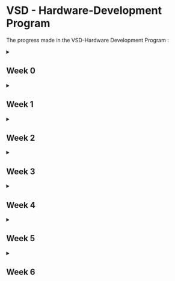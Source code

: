# VSD - Hardware-Development Program
The progress made in the VSD-Hardware Development Program :
<details>
     <summary>
          <h2 id = 'Week 0'>Week 0</h2>
     </summary>
     Installation in UBUNTU
     <h3>System Information</h3>
     <ol>
          <li>OS: Ubuntu 22.04<br></li>
          <li>RAM: 8 GB<br></li>
          <li>Storage: 40 GB<br></li>
     </ol>
     <h3>Yosys</h3>
     Commands to install Yosys are as follows:
     
     ```
     sudo apt-get update
     git clone https://github.com/YosysHQ/yosys.git
     cd yosys
     sudo apt install make
     sudo apt-get install build-essential clang bison flex \
               libreadline-dev gawk tcl-dev libffi-dev git \
               graphviz xdot pkg-config python3 libboost-system-dev \
               libboost-python-dev libboost-filesystem-dev zlib1g-dev
     make config-gcc
     make 
     sudo make install
     ```

Successful installation of Yosys:
![yosys](https://github.com/SRINETHIR/Hardware-Design/assets/141196086/e9448497-7562-479f-b50e-dd6982d35ef0) 

<h3>GTKWave</h3>
Commands to install GTKWave are as follows:

```
sudo apt-get update
sudo apt install gtkwave
```

Successful installation of Gtkwave:
![GTKwave](https://github.com/SRINETHIR/Hardware-Design/assets/141196086/8808c5c5-11b5-448b-956a-29be9d0e0950)


<h3>iverilog</h3>
Commands to install iverilog are as follows:

```
sudo apt-get update
sudo apt-get install iverilog
```

Successful installation of iverilog:
![iverilog](https://github.com/SRINETHIR/Hardware-Design/assets/141196086/5835b475-6784-426a-aefa-0f1f47c2b5b8)

</details>

<details>
     <summary>
          <h2 id = 'Week 1'>Week 1</h2>
     </summary>
     <h3>Day 1</h3>
     
____

Stimulation of a 2x1 MUX using iverilog and synthesis of the MUX is done using Yosys. The simulation results of the MUX is plotted with a tool called gtkwave. Gtkwave tools use the vcd (value changing dump) file to get the simulation results.
<details>
     <summary>
          <h4 id = 'Simulation'>Simulation</h4>
     </summary>
     
Commands to simulate the RTL Design and plot it
     
     
```
iverilog  <name of verilog file: good_mux.v> <Name of the test bench: tb_good_mux.v>
./a.out
gtkwave <Nmae of vcd file: tb_good_mux.vcd>
```

<h4>iverilog</h4>

![1_good_mux_iverilog](https://github.com/SRINETHIR/Hardware-Design/assets/141196086/72636cbd-8991-42b1-a415-6faf9854598e)

<h4>gtkwave</h4>

![2_good_mux_gtkwave](https://github.com/SRINETHIR/Hardware-Design/assets/141196086/256eb1a8-8b87-4e63-9669-5dd08749d3e9)

</details>

<details>
     <summary>
          <h4 id = 'Synthesis'>Synthesis</h4>
     </summary>

<h4>Synthesis using Yosys</h4>
Yosys is a synthesizer used to convert the RTL Design to a netlist.<br>
Commands to synthesize and generate the netlist.

```
read_liberty -lib <path to .lib file>
read_verilog <Verilog file name>
synth -top <module name that has to be synthesised>
abc -liberty <path to .lib file>
```

Synthesized design of the good mux

![3_logic design good mux](https://github.com/SRINETHIR/Hardware-Design/assets/141196086/4c5bb1c7-cd8f-44f0-a31a-32185190d91c)

Commands to generate the netlist of good mux

```
write_verilog <name of the netlist to be generated.v>
write_verilog -noattr <name of the netlist to be generated.v>
```

![4_netlist good mux](https://github.com/SRINETHIR/Hardware-Design/assets/141196086/7e9bb20d-2b28-4fbd-9b08-d78a98e7c58f)

</details>

<h3>Day 2</h3>

____

Synthesis of multimodule file – with 2 submodules.<br><br>
Synthesis is important at the submodule level for 2 major reasons:
<ol>
          <li>When there is a presence of multiple instantiations of the same component, then the module is synthesized a single time and replicated multiple times in the top and need not be synthesized multiple times. Hence, this helps to save time.<br></li>
          <li>Dive and conquer – A massive device is divided into small units and given to the synthesizer tool which gives out the optimized netlist which is then placed together on the top layer. <br></li>
 </ol>

Hierarchical design – the design is constituted of submodules and the hierarchy is preserved

<details>
     <summary>
          <h4 id = 'Synthesis of Multiple Modules'> Synthesis of Multiple Modules <h4>
     </summary>

Commands used to Synthesize multiple modules hierarchical design:

```
read_liberty -lib <path to the .lib file>
read_verilog <name of the Verilog file>
synth_top <name given>
abc -liberty <path to the .lib file>
show <name given>
```

Hierarchical design generated 

![5_multimodule synth](https://github.com/SRINETHIR/Hardware-Design/assets/141196086/4af7455b-d730-44f8-bc94-60155dc21db0)

Generating a netlist for the hierarchical design

Command to generate the netlist of the hierarchical design
```
write_verilog -noattr <name given>
!vim <name given>
```

Netlist 

![6_multimodule netlist](https://github.com/SRINETHIR/Hardware-Design/assets/141196086/9c23125b-a53e-4afa-8211-5e877a468f8c)

</details>

<details>
     <summary>
          <h4 id = 'Synthesizing flattened multiple module'> Synthesizing flattened multiple module <h4>
     </summary>

Flattened design generation
Commands to flatten the design generated

```
flatten
show
```
Flattened Design:

![7_multimoduled_flatten](https://github.com/SRINETHIR/Hardware-Design/assets/141196086/73506e63-c6d9-496d-825b-7c77b8ebe9ed)

Commands to flatten and generate the flattened netlist

```
write_verilog -noattr <given name: multiple_modules_flat.v>
!vim <given name: multiple_modules_flat.v>
```

Flattened netlist

![7_multimoduled_flatten_netlist](https://github.com/SRINETHIR/Hardware-Design/assets/141196086/b708604b-18b3-4569-8941-2ba31cbfcae5)

</details>

<details>
     <summary>
          <h4 id = 'Sub module level synthesis'> Sub module level synthesis <h4>
     </summary>

Commands to synthesized design of sub-module:

```
read_liberty -lib <path to .lib file>
read_verilog <name of the verilog file>
synth -top sub_module1
abc -liberty  <path to .lib file>
show
```

Generated design of the submodule:

![8_submodule1_design](https://github.com/SRINETHIR/Hardware-Design/assets/141196086/a7b831aa-d032-4104-b5b8-19bd874fbb09)


</details>

<details>
     <summary>
          <h4 id = 'Simulation of Asynchronous reset'> Simulation of Asynchronous reset <h4>
     </summary>

Commands to simulate Asynchronous reset:

```
iverilog <Name of Verilog file: dff_asyncres.v Name of testbench: tb_dff_asyncres.v>
./a.out
gtkwave <Name of the vcd file: tb_dff_asyncres.vcd>

```

Plot for the simulation of Asynchronous reset:

![4_dff_asyncres_simulation](https://github.com/SRINETHIR/Hardware-Design/assets/141196086/6a07bf59-f8be-4366-a41e-2c72ee9fffa0)

</details>

<details>
     <summary>
          <h4 id = 'Simulation of Asynchronous set'> Simulation of Asynchronous set <h4>
     </summary>

Commands to simulate Asynchronous set:

```
iverilog <Name of Verilog file: dff_async_set.v Name of testbench: tb_dff_async_set.v>
./a.out
gtkwave <Name of the vcd file: tb_dff_async_set.vcd>

```

Plot for the simulation of the Asynchronous set:

![5_dff_async_set_simulation](https://github.com/SRINETHIR/Hardware-Design/assets/141196086/ff1f1381-111f-4fef-90d4-f0d0110a2a8e)

</details>

<details>
     <summary>
          <h4 id = 'Simulation of Synchronous reset'> Simulation of Synchronous reset <h4>
     </summary>

Commands to simulate Synchronous reset:

```
iverilog <Name of Verilog file: dff_syncres.v Name of testbench: tb_dff_syncres.v>
./a.out
gtkwave <Name of the vcd file: tb_dff_syncres.vcd>

```

Plot for the simulation of the Synchronous reset:

![6_dff_syncres_simulation](https://github.com/SRINETHIR/Hardware-Design/assets/141196086/85e9a1ee-7b5d-414d-8184-e25ed0ec8882)

</details>

<details>
     <summary>
          <h4 id = 'Synthesis of Asynchronous reset'> Synthesis of Asynchronous reset <h4>
     </summary>

Commands to simulate Asynchronous reset:

```
read_liberty <path to .lib file>
read_verilog -lib <name of Verilog file: dff_asyncres.v>
synth -top <Name given: dff_asyncres>
dfflibmap -liberty <path to .lib file>
abc -liberty <path to .lib file>
show

```

Design of the Asynchronous reset:

![1_dff_asyncres](https://github.com/SRINETHIR/Hardware-Design/assets/141196086/a304689a-b89e-46e6-a3df-51751f72f5a9)

</details>

<details>
     <summary>
          <h4 id = 'Synthesis of Asynchronous set'> Synthesis of Asynchronous set <h4>
     </summary>

Commands to simulate Asynchronous set:

```
read_liberty <path to .lib file>
read_verilog  -lib <name of Verilog file: dff_async_set.v>
synth -top <Name given: dff_async_set.v >
dfflibmap -liberty <path to .lib file>
abc -liberty <path to .lib file>
show

```

Design of the Asynchronous set:

![2_dff_async_set](https://github.com/SRINETHIR/Hardware-Design/assets/141196086/fd083ad5-5e68-4301-a5d9-03fde722f728)

</details>


<details>
     <summary>
          <h4 id = 'Synthesis of Synchronous reset'> Synthesis of Synchronous reset <h4>
     </summary>

Commands to simulate Synchronous reset:

```
read_liberty <path to .lib file>
read_verilog  -lib <name of Verilog file: dff_async_set.v>
synth -top <Name given: dff_async_set.v >
dfflibmap -liberty <path to .lib file>
abc -liberty <path to .lib file>
show

```

Design of the Synchronous reset:

![3_dff_syncres](https://github.com/SRINETHIR/Hardware-Design/assets/141196086/1bfcc4be-6d3b-4628-8d5c-d3347ff453e3)

</details>
</details>

<details>
     <summary>
          <h2 id = 'Week 2'>Week 2</h2>
     </summary>
          
<h3>Day 3</h3>
     
____

Any logic can be optimized to save the design's power and area. The logic available is generally combinational or sequential based on the components used. Techniques used to optimize combinational logic include constant propagation and boolean logic optimization techniques like K Map and Quine McKlusky.
<br>
<br>
<ol>
     <li> Constant Propagation (direct optimizarion) <br></li>
     <li> Boolean logic optimization <br></li>
     <ul>
          <li> K -Map </li>
          <li> Quine Mcklusky </li>
     </ul>
     </ol>
The sequential logic optimization techniques are majorly divided into Basic and advanced. Sequential constant propagation is one of the basic sequential logic optimizations. Whereas the advanced sequential logic optimization includes state optimization, retiring, and sequential logic cloning.
<br>
<ol>
     <li> Basic sequential logic optimization <br></li>
     <ul>
          <li> Sequential constant propagation - the flop always propagates a constant called the sequential propagation constant when the clock is also involved. </li>
     </ul>
     <li> Advanced sequential logic optimization <br></li>
     <ul>
          <li> State Optimization - Optimization of unused states </li>
          <li> Retiming - Splitting and pushing the combinational logic to decrease timings and increase the frequency. </li>
          <li> Sequential logic cloning - Physical aware synthesis to obtain an optimized floor plan. </li>
     </ul>
     </ol>

<details>
     <summary>
          <h4 id = 'Optimization of opt_check.v'> Optimization of opt_check.v <h4>
     </summary>

Commands to optimize opt_check.v:

```
yosys
read_liberty -lib <path to .lib file>
read_verilog <Name of Verilog file: opt_check.v>
synth -top <Given name: opt_check>
opt_clean -purge
abc -liberty <path to .lib file> 
show

```

Design of optimized opt_check.v:

![1_opt_check](https://github.com/SRINETHIR/Hardware-Design/assets/141196086/87a089aa-0d71-498f-9cb5-9d48bcaab02b)

The design of the opt_check is optimized by only using a 2 input and gate.

</details>

<details>
     <summary>
          <h4 id = 'Optimization of opt_check2.v'> Optimization of opt_check2.v <h4>
     </summary>

Commands to optimize opt_check2.v:

```
yosys
read_liberty -lib <path to .lib file>
read_verilog <Name of Verilog file: opt_check2.v>
synth -top <Given name: opt_check2>
opt_clean -purge
abc -liberty <path to .lib file> 
show

```

Design of optimized opt_check2.v:

![2_opt_check2](https://github.com/SRINETHIR/Hardware-Design/assets/141196086/5528b3f4-1398-48ba-a94f-f60a88a2f339)

The design of the opt_check2 is optimized by only using a 2 input or gate.


</details>

<details>
     <summary>
          <h4 id = 'Optimization of opt_check3.v'> Optimization of opt_check3.v <h4>
     </summary>

Commands to optimize opt_check3.v:

```
yosys
read_liberty -lib <path to .lib file>
read_verilog <Name of Verilog file: opt_check3.v>
synth -top <Given name: opt_check3>
opt_clean -purge
abc -liberty <path to .lib file> 
show

```

Design of optimized opt_check3.v:

![3_opt_check3](https://github.com/SRINETHIR/Hardware-Design/assets/141196086/7a5abb34-f41c-4723-bf93-67cfe91d6da9)

The design of the opt_check3 is optimized by only using a 3 input and gate.

</details>

<details>
     <summary>
          <h4 id = 'Optimization of opt_check4.v'> Optimization of opt_check4.v <h4>
     </summary>

Commands to optimize opt_check4.v:

```
yosys
read_liberty -lib <path to .lib file>
read_verilog <Name of Verilog file: opt_check4.v>
synth -top <Given name: opt_check4>
opt_clean -purge
abc -liberty <path to .lib file> 
show

```

Design of optimized opt_check4.v:

![4_opt_check4](https://github.com/SRINETHIR/Hardware-Design/assets/141196086/7aba50b4-62fb-46ca-93ca-7bcb2dcd83eb)

The design of the opt_check4 is optimized by only using a 2-input xor gate.

</details>

<details>
     <summary>
          <h4 id = 'Optimization of multiple_module_opt.v'> Optimization of multiple_module_opt.v <h4>
     </summary>

Commands to optimize multiple_module_opt.v:

```
yosys
read_liberty -lib <path to .lib file>
read_verilog <Name of Verilog file: multiple_module_opt.v>
synth -top <Given name: multiple_module_opt>
flatten
opt_clean -purge
abc -liberty <path to .lib file> 
show

```

Design of optimized multiple_module_opt.v:

![5_multiple_module_opt](https://github.com/SRINETHIR/Hardware-Design/assets/141196086/70938d69-d6de-443e-9604-e5e098e9de3b)

The design of the multiple_module_opt is optimized by only using a 2-input and gate and or gate.

</details>

<details>
     <summary>
          <h4 id = 'Optimization of multiple_module_opt2.v'> Optimization of multiple_module_opt2.v <h4>
     </summary>

Commands to optimize multiple_module_opt2.v:

```
yosys
read_liberty -lib <path to .lib file>
read_verilog <Name of Verilog file: multiple_module_opt2.v>
synth -top <Given name: multiple_module_opt2>
flatten
opt_clean -purge
abc -liberty <path to .lib file> 
show

```

Design of optimized multiple_module_opt2.v:

![6_multiple_module_opt2](https://github.com/SRINETHIR/Hardware-Design/assets/141196086/97e9eba5-b9a6-4997-8193-b35f87fbadf3)

The design of the multiple_module_opt2 is optimized by using no standard cells.

</details>

<details>
     <summary>
          <h4 id = 'Simulation of optimized dff_const1.v'> Simulation of optimized dff_const1.v <h4>
     </summary>

Commands to Simulation of optimized dff_const1.v:

```
iverilog <Name of verilog file: dff_const1.v Name of testbench: tb_dff_const1.v>
./a.out
gtkwave <Nmae of vcd file: tb_dff_const1.vcd>

```

Plot of optimized dff_const1.v:
From the plot, we can see that once the reset is low, Q waits for the next rising edge of the clock to change.

![1_simulation_const1](https://github.com/SRINETHIR/Hardware-Design/assets/141196086/5f2bb628-e43c-4624-a822-14066ab676dd)

</details>

<details>
     <summary>
          <h4 id = 'Synthesis of optimized dff_const1.v'> Synthesis of optimized dff_const1.v <h4>
     </summary>

Commands to Synthesis of optimized dff_const1.v:

```
yosys
read_liberty -lib <path to .lib file>
read_verilog <Name of verilog file: dff_const1.v>
synth -top <Given name: dff_const1>
dfflibmap -liberty <path to .lib file>
abc -liberty <path to .lib file>
show

```

Design of optimized dff_const1.v:

![2_synthesis_const1](https://github.com/SRINETHIR/Hardware-Design/assets/141196086/0bbb9afc-93ad-488e-a0ee-bd94a565fc04)

</details>

<details>
     <summary>
          <h4 id = 'Simulation of optimized dff_const2.v'> Simulation of optimized dff_const2.v <h4>
     </summary>

Commands to Simulation of optimized dff_const2.v:

```
iverilog <Name of verilog file: dff_const2.v Name of testbench: tb_dff_const2.v>
./a.out
gtkwave <Nmae of vcd file: tb_dff_const2.vcd>

```

Plot of optimized dff_const2.v:
From the plot, we can see that remains high regardless of the changes in reset and clock. This is because the clock has no rising edge once the reset goes low from high.

![3_simulation_const2](https://github.com/SRINETHIR/Hardware-Design/assets/141196086/c3d4f977-925c-4252-a4b0-24c73549bbc6)

</details>

<details>
     <summary>
          <h4 id = 'Synthesis of optimized dff_const2.v'> Synthesis of optimized dff_const2.v <h4>
     </summary>

Commands to Synthesis of optimized dff_const2.v:

```
yosys
read_liberty -lib <path to .lib file>
read_verilog <Name of verilog file: dff_const2.v>
synth -top <Given name: dff_const2>
dfflibmap -liberty <path to .lib file>
abc -liberty <path to .lib file>
show

```

Design of optimized dff_const2.v:

![4_synthesis_const2](https://github.com/SRINETHIR/Hardware-Design/assets/141196086/7368ceeb-6cfe-44ea-888f-99857b97b79c)

</details>

<details>
     <summary>
          <h4 id = 'Simulation of optimized dff_const3.v'> Simulation of optimized dff_const3.v <h4>
     </summary>

Commands to Simulation of optimized dff_const3.v:

```
iverilog <Name of verilog file: dff_const3.v Name of testbench: tb_dff_const3.v>
./a.out
gtkwave <Nmae of vcd file: tb_dff_const3.vcd>

```

Plot of optimized dff_const3.v:
From the plot, we can infer that Q does not follow Q1 directly. In the rising edge of the clock, Q1 takes some delay(Tcq) hence the high signal of Q1 is detected lately resulting in Q becoming high in the next rising edge of the clock. Due to this there is an instantaneous drop of the signal Q.

![1_simulation_const3](https://github.com/SRINETHIR/Hardware-Design/assets/141196086/d9ed5d0f-dd4b-40fd-82ed-2205e94c03a0)

</details>

<details>
     <summary>
          <h4 id = 'Synthesis of optimized dff_const3.v'> Synthesis of optimized dff_const3.v <h4>
     </summary>

Commands to Synthesis of optimized dff_const3.v:

```
yosys
read_liberty -lib <path to .lib file>
read_verilog <Name of verilog file: dff_const3.v>
synth -top <Given name: dff_const3>
dfflibmap -liberty <path to .lib file>
abc -liberty <path to .lib file>
show

```

Design of optimized dff_const3.v:

![2_synthesis_const3](https://github.com/SRINETHIR/Hardware-Design/assets/141196086/c80cbf9d-272f-4d85-8b54-cd38a6c5d5ff)

</details>

<details>
     <summary>
          <h4 id = 'Simulation of optimized dff_const4.v'> Simulation of optimized dff_const4.v <h4>
     </summary>

Commands to Simulation of optimized dff_const4.v:

```
iverilog <Name of verilog file: dff_const4.v Name of testbench: tb_dff_const4.v>
./a.out
gtkwave <Nmae of vcd file: tb_dff_const4.vcd>

```

Plot of optimized dff_const4.v:
From the plot we can infer the Q and Q1 both remain high regardless of  clock and reset.

![3_simulation_const4](https://github.com/SRINETHIR/Hardware-Design/assets/141196086/bdfcc35d-3123-439f-b476-a1a5c186d055)

</details>

<details>
     <summary>
          <h4 id = 'Synthesis of optimized dff_const4.v'> Synthesis of optimized dff_const4.v <h4>
     </summary>

Commands to Synthesis of optimized dff_const4.v:

```
yosys
read_liberty -lib <path to .lib file>
read_verilog <Name of verilog file: dff_const4.v>
synth -top <Given name: dff_const4>
dfflibmap -liberty <path to .lib file>
abc -liberty <path to .lib file>
show

```

Design of optimized dff_const4.v:

![4_synthesis_const4](https://github.com/SRINETHIR/Hardware-Design/assets/141196086/63313dcc-137d-4cb6-98a3-21f9ce44fa96)

</details>

<details>
     <summary>
          <h4 id = 'Simulation of optimized dff_const5.v'> Simulation of optimized dff_const5.v <h4>
     </summary>

Commands to Simulation of optimized dff_const5.v:

```
iverilog <Name of verilog file: dff_const5.v Name of testbench: tb_dff_const5.v>
./a.out
gtkwave <Nmae of vcd file: tb_dff_const5.vcd>

```

Plot of optimized dff_const5.v:
From the plot, we can infer that Q1 becomes high from low as soon as the reset goes low from high. Q follows Q1 in the next rising edge of the clock.

![1_Simulation_const5](https://github.com/SRINETHIR/Hardware-Design/assets/141196086/90afcfaf-057e-489c-b087-0610e043d425)

</details>

<details>
     <summary>
          <h4 id = 'Synthesis of optimized dff_const5.v'> Synthesis of optimized dff_const5.v <h4>
     </summary>

Commands to Synthesis of optimized dff_const5.v:

```
yosys
read_liberty -lib <path to .lib file>
read_verilog <Name of verilog file: dff_const5.v>
synth -top <Given name: dff_const5>
dfflibmap -liberty <path to .lib file>
abc -liberty <path to .lib file>
show

```

Design of optimized dff_const5.v:
The design is optimized in such a way that it uses only one flipflop. We can see that only the last bit of the counter toggles and hence only one flipflop is used. The unused bits are completely optimized without using flipflop as it is not related to the primary inputs. Used output - count[0].

![2_Synthesis_const5](https://github.com/SRINETHIR/Hardware-Design/assets/141196086/ec72b940-b1b0-445d-a439-42e4e66eecaa)

</details>

<details>
     <summary>
          <h4 id = 'Synthesis of optimized counter_opt.v'> Synthesis of optimized counter_opt.v <h4>
     </summary>

Commands to Synthesis of optimized counter_opt.v:

```
yosys
read_liberty -lib <path to .lib file>
read_verilog <Name of verilog file: counter_opt.v>
synth -top <Given name: counter_opt>
dfflibmap -liberty <path to .lib file>
abc -liberty <path to .lib file>
show

```

Design of optimized counter_opt.v:
All the 3 flipflops are used and the optimized design is shown below

![1_sysnthesis_counteropt](https://github.com/SRINETHIR/Hardware-Design/assets/141196086/8ebe1e29-c2ca-4fbf-8835-9fc9966dd03b)

</details>

<details>
     <summary>
          <h4 id = 'Synthesis of optimized counter_opt2.v'> Synthesis of optimized counter_opt2.v <h4>
     </summary>

Commands to Synthesis of optimized counter_opt2.v:

```
yosys
read_liberty -lib <path to .lib file>
read_verilog <Name of verilog file: counter_opt2.v>
synth -top <Given name: counter_opt>
dfflibmap -liberty <path to .lib file>
abc -liberty <path to .lib file>
show

```

Design of optimized counter_opt2.v:

![2_sysnthesis_counteropt2](https://github.com/SRINETHIR/Hardware-Design/assets/141196086/96b5f583-e58c-4980-860c-850c27af60b9)

</details>

<h3>Day 4</h3>
     
____


GLS is a gate-level stimulus. A single testbench will align for both a design and a netlist.
GLS is used to check the logical correctness of a design after the synthesis. GLS used here don't consider delay annotations but generally, it is made sure that the timing of the design is met. The meaning of and, or and many other keywords used in the netlist is mentioned in the gate-level verilog models. GLS is used to verify the functionality of the design.
<br>
<br>
There are many reasons to verify the functionality of the design. One of the major reasons is synthesis and simulation mismatch.
Synthesis and simulation mismatch is mainly due to:
<ol>
     <li> Missing sensitivity test </li>
     <li> Blocking vs Non - Blocking assignments </li>
     <li> Non standard verilog coding </li>
</ol>

Due to this kind of mismatch in the network in synthesis and simulation, it is important to run GLS (Gate Level Synthesis) and match the expected outputs in the simulation. It had to be made sure that there is no synthesis - simulation mismatch due to the various above mentioned reasons.

<details>
     <summary>
          <h4 id = 'RTL Simulation of ternary_operator_mux.v'> RTL Simulation of ternary_operator_mux.v <h4>
     </summary>

Commands to RTL Simulation of ternary_operator_mux.v:

```
iverilog <Name of Verilog file: ternary_operator_mux.v> <Nmae of test bench: tb_ternary_operator_mux.v>
./a.out
gtkwave tb_ternary_operator_mux.vdc

```

Plot of RTL simulated ternary_operator_mux.v:
The plot depicts a 2x1 Mux. That is the output y takes the value of i0 when the select is low and the output y takes the value of i1 when the select is high.

![1_ternaryoperator_rtlsimulation](https://github.com/SRINETHIR/Hardware-Design/assets/141196086/92d12933-f0ed-49d4-b049-7091e19f0743)

</details>

<details>
     <summary>
          <h4 id = 'Synthesis of ternary_operator_mux.v'> Synthesis of ternary_operator_mux.v <h4>
     </summary>

Commands to Synthesis of ternary_operator_mux.v:

```
yosys
read_liberty <path to .lib file>
read_verilog <name of Verilog file: ternary_operator_mux.v>
synth -top <Given name: ternary_operator_mux>
abc -liberty <path to .lib file>
write_verilog -noattr <name of netlist: ternary_operator_mux_net.v>
show

```

Design of ternary_operator_mux.v:

![2_ternaryoperator_design](https://github.com/SRINETHIR/Hardware-Design/assets/141196086/9fd54f5f-2e67-4a06-87a5-591cae3f03de)

Generated netlist of ternary_operator_mux.v

![3_netlist_ternaryoperator](https://github.com/SRINETHIR/Hardware-Design/assets/141196086/68a3a65d-4ef3-401e-960c-5288c22c16ba)

</details>

<details>
     <summary>
          <h4 id = 'GLS Simulation of ternary_operator_mux.v'> GLS Simulation of ternary_operator_mux.v <h4>
     </summary>

Commands to GLS Simulation of ternary_operator_mux.v:

```
iverilog <Path to primitives.v file > <Path to sky130_fd_sc_hd__tt_025C_1v80.lib> <Name of netlist: ternary_operator_mux_net.v> <Name of testbench: tb_ternary_operator_mux.v>
./a.out
gtkwave tb_ternary_operator_mux.vdc

```

The plot of GLS simulated ternary_operator_mux.v:
We can observe the mismatch in the simulation.

![4_ternaryoperator_GLSsimulation](https://github.com/SRINETHIR/Hardware-Design/assets/141196086/e792915d-f8eb-4a56-a88c-5c344097578c)

</details>

<details>
     <summary>
          <h4 id = 'RTL Simulation of bad_mux.v'> RTL Simulation of bad_mux.v <h4>
     </summary>

Commands to RTL Simulation of bad_mux.v:

```
iverilog <Name of verilog file: bad_mux.v> <Name of testbench: tb_bad_mux.v>
./a.out
gtkwave <tb_bad_mux.vcd> 

```

Plot of RTL simulated bad_mux.v:

![1_RTLsimulation_badmux](https://github.com/SRINETHIR/Hardware-Design/assets/141196086/15b81bfc-5eb0-45f3-9e97-96e4a7092b90)

</details>

<details>
     <summary>
          <h4 id = 'Synthesis of bad_mux.v'> Synthesis of bad_mux.v <h4>
     </summary>

Commands to Synthesis of bad_mux.v:

```
yosys
read_liberty <path to .lib file>
read_verilog <name of Verilog file: bad_mux.v>
synth -top <Given name: bad_mux>
abc -liberty <path to .lib file>
write_verilog -noattr <name of netlist: bad_mux_net.v>
show

```

Design of bad_mux.v:

![2_synthesis_badmux](https://github.com/SRINETHIR/Hardware-Design/assets/141196086/5d3493fb-d6ba-4ad1-8767-3af8d9a240dd)

Generated netlist of bad_mux.v

![3_netlist_badmux](https://github.com/SRINETHIR/Hardware-Design/assets/141196086/fcdce4fa-284f-41cd-8f86-7d0973e63e85)

</details>

<details>
     <summary>
          <h4 id = 'GLS Simulation of bad_mux.v'> GLS Simulation of bad_mux.v <h4>
     </summary>

Commands to GLS Simulation of bad_mux.v:

```
iverilog <Path to primitives.v file > <Path to sky130_fd_sc_hd__tt_025C_1v80.lib> <Name of netlist: bad_mux_net.v> <Name of testbench: tb_bad_mux.v>
./a.out
gtkwave tb_bad_mux.vdc

```

The plot of GLS simulated bad_mux.v:

![4_GLSsimulation_badmux](https://github.com/SRINETHIR/Hardware-Design/assets/141196086/c274a043-484a-4b72-bc9d-951748854705)

</details>


<details>
     <summary>
          <h4 id = 'RTL Simulation of blocking_caveat.v'> RTL Simulation of blocking_caveat.v <h4>
     </summary>

Commands to RTL Simulation of blocking_caveat.v:

```
iverilog <Name of verilog file: blocking_caveat.v> <Name of testbench: tb_blocking_caveat.v>
./a.out
gtkwave <tb_blocking_caveat.vcd> 

```

The plot of RTL simulated blocking_caveat.v:
From the plot we can see that, it acts like a flop as d takes the previous value and not the current evaluated value.

![1_RTL_simulation](https://github.com/SRINETHIR/Hardware-Design/assets/141196086/63b11c84-d295-4f26-aaf3-6f5ca71484b8)

</details>

<details>
     <summary>
          <h4 id = 'Synthesis of blocking_caveat.v'> Synthesis of blocking_caveat.v <h4>
     </summary>

Commands to Synthesis of blocking_caveat.v:

```
yosys
read_liberty <path to .lib file>
read_verilog <name of Verilog file: blocking_caveat.v>
synth -top <Given name: blocking_caveat>
abc -liberty <path to .lib file>
write_verilog -noattr <name of netlist: blocking_caveat _net.v>
show

```

Design of blocking_caveat.v:

![2_synthesis](https://github.com/SRINETHIR/Hardware-Design/assets/141196086/a35e671b-4702-4e36-ad07-205db1c3d899)

Generated netlist of blocking_caveat.v

![3_netlist](https://github.com/SRINETHIR/Hardware-Design/assets/141196086/f2fcf81c-9742-429f-ab37-27b74feee757)

</details>

<details>
     <summary>
          <h4 id = 'GLS Simulation blocking_caveat.v'> GLS Simulation of blocking_caveat.v <h4>
     </summary>

Commands to GLS Simulation of blocking_caveat.v:

```
iverilog <Path to primitives.v file > <Path to sky130_fd_sc_hd__tt_025C_1v80.lib> <Name of netlist: blocking_caveat _net.v> <Name of testbench: tb_ blocking_caveat .v>
./a.out
gtkwave tb_ blocking_caveat.vdc

```

The plot of GLS simulated blocking_caveat.v:
The correct plot can be seen as it takes the current value of d.

![4_GLS_simulation](https://github.com/SRINETHIR/Hardware-Design/assets/141196086/5bbeb91a-1948-46fe-a857-4a0e0fa47960)

</details>

</details>

<details>
     <summary>
          <h2 id = 'Week 3'>Week 3</h2>
     </summary>

<h3>What is RISC V? </h3>
     
____

RISC V stands for reduced instruction set computing – five, an open standard instruction set architecture (ISA). RISC V is a 32-bit processor with 31 general-purpose registers. RISC V has a highly optimized set of instructions for high efficiency and performance. RISC V is also highly portable, flexible, and compatible.

<h3> Piplining </h3>

____

Pipelining subdivides a single-cycle processor into five pipeline stages. Hence, Five instructions can be executed simultaneously, one in each stage. Since, each stage has only one – fifth of the entire logic, the clock frequency is approximately five times faster.

![risc](https://github.com/SRINETHIR/Hardware-Design/assets/141196086/a669e8f9-8fb3-48d1-8555-4e1ca4d893bf)

The pipelining stages of the architecture are:
<br>
<ol>
<li> Instruction fetch - the instruction to be executed next is fetched from memory. The instruction is retrieved from the address in the program counter (PC), and the PC is then incremented to point to the next instruction.</li><br>
<li> Decode - the fetched instruction is decoded to determine what actions are required. The opcode (operation code) and operands are identified.</li><br>
<li> Execute - the actual computation specified by the instruction is performed. For arithmetic and logic operations, the ALU (Arithmetic Logic Unit) is used.</li><br>
<li> Memory Access – Memory operations are handled in this stage. Data is read from the memory and placed in the register.</li><br>
<li> Write Back - the result is written back to the appropriate register in the register file.</li><br>
</ol>

<details>
     <summary>
          <h4 id = 'Basic of C'> Basic of C <h4>
     </summary>

Code to install leafpad editor

```
sudo snap install leafpad
```
The snippet for commands are used to open the leafpad editor, compile and run the written program 
```
leafpad <Given name of the C file – sum1ton.c> &
gcc <Name of the C file – sum1ton.c>
./a.out
```
C Program that is written in the Leafpad editor

![1_sum1ton_prgm](https://github.com/SRINETHIR/Hardware-Design/assets/141196086/8d1223d6-121a-4710-bfbe-bececc7c96bd)

Output of the C program written 

![2_output_prgm](https://github.com/SRINETHIR/Hardware-Design/assets/141196086/e3e87a48-9ecc-4b1f-9195-6c90c89583a5)
     
</details>


<details>
     <summary>
          <h4 id = 'RISC - V based lab'> RISC - V based lab <h4>
     </summary>

Compiling a C program with a RISC V compiler

The command to display the C code in the terminal is the cat command:
```
cat <Name of the C file: sum1ton.c>
```

![abc](https://github.com/SRINETHIR/Hardware-Design/assets/141196086/f6b09cf0-8ca0-4e17-88fe-bed500a7e537)

<h2> -O1 optimization of the code </h2>

Command to compile the C program with the RISC V compiler

```
riscv64-unknown-elf-gcc -O1 -mabi=lp64 -march=rv64i -o <Output file name: sum1ton.o> <Input C source file: sum1ton.c>

```
![4_file_generated](https://github.com/SRINETHIR/Hardware-Design/assets/141196086/cbf0dbd0-b435-42ff-9f9e-16c8fbbfa6c1)

Checking if the output file (sum1ton.o) is created after compiling
```
ls -ltr <Output file name: sum1ton.o>
```
![abc](https://github.com/SRINETHIR/Hardware-Design/assets/141196086/0c86c2eb-40c1-4dec-8795-659dbaca09f7)

To see the assembly-level language, the assembly code is a byte addressing the following command is used.

```
riscv64-unknown-elf-objdump -d <Output file name: sum1ton.o>
riscv64-unknown-elf-objdump -d <Output file name: sum1ton.o> | less
/main
```
The number of instructions that are present in the main function with O1 optimization:

(101bc-10184)/4 = E<br>
Decimal (E) = 14

14 instructions of the main function

![5_assemblycode_O1](https://github.com/SRINETHIR/Hardware-Design/assets/141196086/2aa760e8-8c26-4731-afc5-73bbb4d9ee94)

<h2> -Ofast optimization of the code </h2>

The number of instructions is reduced with increased speed by the following code with Ofast optimization(Maximum optimization):

```
riscv64-unknown-elf-gcc -Ofast -mabi=lp64 -march=rv64i -o <Output file name: sum1ton.o> <Input C source file: sum1ton.c>
riscv64-unknown-elf-objdump -d <Output file name: sum1ton.o> | less
/main
```

![xyz](https://github.com/SRINETHIR/Hardware-Design/assets/141196086/345f3d98-a4a6-4020-b5e3-4f4307026bca)

Assembly language for reduced instruction set with increased speed.<br>
The number of instructions that are present in the main function with Ofast optimization:

(100dc-100b0)/4 = B<br>
Decimal (B) = 11<br>
11 instructions of the main function

![6_assemblycode_Ofast](https://github.com/SRINETHIR/Hardware-Design/assets/141196086/515df89c-c430-46e2-b453-3524fb98781d)

From the above observation, we can infer that the number of instructions changes as we use different optimization flags. We can see that the Ofast optimization flag (11 instructions) has fewer instructions than when the O1 optimization flag (14 instructions) is used.<br>

`/main` is used to locate the main function of the C program.<br><br>
`riscv64-unknown-elf-gcc` - risc64 indicates the architecture.<br><br>
`elf` - elf is the executable and linkable format is the file format which is generally used for executable files.<br><br>
`lp64` - Indicates that the system uses 64-bit architecture with long integer and pointer.<br><br>
`rv64i` - i stands for interger in 64 bit RISC V.<br>

**General Optimization flags:**

> ` -O1 ` -  This is the optimization flag. This compilation flag optimizes the code without greatly affecting the compilation time. It reduces the code size and improves performance without significantly increasing compilation time. It maintains the speed between space and the speed of the code.
> <br>
> <br>
> ` -Ofast `: The Ofast flag is for maximum code optimization.
> <br>
> <br>
> ` -O0 `: This is the default no-optimization state.
> <br>
> <br>
> ` -O2 `: This is a higher level of optimization. It helps to look for a balance between the compilation time and the run time performance.
> <br>
> <br>
>  ` -O3 `: This is the maximum optimization that involves maximum and aggressive optimization. Try to achieve the ideal performance with compilation time lesser than the execution speed.
> <br>
> <br>
> ` Os `: This flag is used to optimize the code size by reducing the code size, which is useful for efficient memory usage.
  
Command to run the program with RISC V compiler and to execute the program to get the output
```
riscv64-unknown-elf-gcc -Ofast -mabi=lp64 -march=rv64i -o <Output file name: sum1ton.o> <Input C source file: sum1ton.c>
spike pk <Name of the output file: sum1ton.o>

```
The output is displayed in the terminal

![1_risc_prgmoutput](https://github.com/SRINETHIR/Hardware-Design/assets/141196086/f0240a75-f979-46b1-aa43-155acabd8fd5)

Command to open the debugger to debug

```
spike -d pk <Name of the output file: sum1ton.o>

```
![1_degger](https://github.com/SRINETHIR/Hardware-Design/assets/141196086/a0a07eb4-e45e-4802-bb0c-7cdc00f61259)

Command to run the program counter to rum till a particular address
```
Until pc 0 <Memory location till which the program runs: 100b0>
```

![2_run](https://github.com/SRINETHIR/Hardware-Design/assets/141196086/cd738260-c45a-4408-9830-61000e8d39b8)

To view the contents of the register
```
reg 0 a2
```
![1_content](https://github.com/SRINETHIR/Hardware-Design/assets/141196086/65847b8d-afed-456d-a0ec-2faa7a44d373)

From the current instruction, if we want to run the next instruction, enter is being pressed. Once the enter key is pressed the debugger runs the next instruction.

![1](https://github.com/SRINETHIR/Hardware-Design/assets/141196086/a1367484-c30d-4e1c-b5ae-835f339370cc)

We can see from the above screenshot that a value of (0x7a) is moved to the register a2, and hence if we view the value content of the register a2 we can observe the value to be 0x7a.

![1](https://github.com/SRINETHIR/Hardware-Design/assets/141196086/7b532840-eb01-4453-b7cf-062891b6c6a3)

The command lui is load upper immediate which load the value to the destination register of the upper immediate where the upper immediate means the bits from 12 to 21 a2[31:12].

</details>

<details>
     <summary>
          <h4 id = 'Simulation of RISC V'> Simulation of RISC V <h4>
     </summary>

Commands to simulate RISC V
```
iverilog <Nmae of Verilog file: risc_v.v> <Name of testbench: risc_v_tb.v>
./a.out
gtkwave <Name of vcd file: risc_v.vcd>

```
![1_risc_simulationCommands](https://github.com/SRINETHIR/Hardware-Design/assets/141196086/15dea9e9-114a-47f1-b471-815b8f986c8a)

The memory address of each instruction is specified in the Verilog code of the RISC V and we can observe the output of the instructions in the respective memory locations.

![address](https://github.com/SRINETHIR/Hardware-Design/assets/141196086/7c7c0275-92d4-4cc8-bfc0-910fb381651b)


|  **Operation**  |  **Hardcoded ISA**  |  
|  :----:  |  :----:  |  
|  ADD R6, R2, R1  |  32'h02208300  |  
|  SUB R7, R1, R2  |  32'h02209380  |  
|  AND R8, R1, R3  |  32'h0230a400  |  
|  OR R9, R2, R5  |  32'h02513480  |  
|  XOR R10, R1, R4  |  32'h0240c500  |  
|  SLT R1, R2, R4  |  32'h02415580  |  
|  ADDI R12, R4, 5  |  32'h00520600  |  
|  BEQ R0, R0, 15  |  32'h00f00002  |  
|  SW R3, R1, 2  |  32'h00209181  |  
|  LW R13, R1, 2  |  32'h00208681  |  
|  SRL R16, R14, R2  |  32'h00271803  |
|  SLL R15, R1, R2  |  32'h00208783  |

The output waveform of simulated RISC V for each instruction is given below

----------------------------------------------------------------------------------------------------------------

1. **```ADD R6, R2, R1```**
   
   The ADD instruction is stored in the memory location 32'h02208300.<br>
   The ADD instruction is used to perform integer addition. It adds the values of two source registers and stores the result in a destination register.<br>
   <p align = "center"> R6 = R2 + R1 </p>
   
   Value stored in the register ID_EX_A is 1 <br>
   Value stored in the register ID_EX_B is 2 <br>
   &nbsp;&nbsp;&nbsp;&nbsp;&nbsp;&nbsp;&nbsp;&nbsp;&nbsp;&nbsp;&nbsp;&nbsp;&nbsp;&nbsp;&nbsp;&nbsp;&nbsp;&nbsp;&nbsp;&nbsp;&nbsp;&nbsp;&nbsp;&nbsp;1 + 2 = 3<br>
   Hexadecimal(3) = 00000003<br>
   Hence the output of the ADD instruction is 00000003
   
![1_ADD](https://github.com/SRINETHIR/Hardware-Design/assets/141196086/4ff036f3-fe67-43ef-aba8-28a22a372c72)

----------------------------------------------------------------------------------------------------------------

2. **```SUB R7, R1, R2```**
   
   The SUB instruction is stored in the memory location 32'h02209380.<br>
   The SUB instruction is used to perform integer subtraction. It subtracts the values of two source registers and stores the result in a destination register.<br>
   <p align = "center"> R7 = R2 - R1 </p>
   
   Value stored in the register ID_EX_A is 1 <br>
   Value stored in the register ID_EX_B is 2 <br>
   &nbsp;&nbsp;&nbsp;&nbsp;&nbsp;&nbsp;&nbsp;&nbsp;&nbsp;&nbsp;&nbsp;&nbsp;&nbsp;&nbsp;&nbsp;&nbsp;&nbsp;&nbsp;&nbsp;&nbsp;&nbsp;&nbsp;&nbsp;&nbsp;1 - 2 = -1<br>
   Hexadecimal(-1) = FFFFFFFF<br>
   Hence the output of the ADD instruction is FFFFFFFF

![2_SUB](https://github.com/SRINETHIR/Hardware-Design/assets/141196086/7331c0bc-a287-4e24-ba0a-4ab6a0deb850)

----------------------------------------------------------------------------------------------------------------

3. **```AND R8, R1, R3```**
   
   The AND instruction is stored in the memory location 32'h0230a400.<br>
   The AND instruction is used to perform a bitwise AND operation between two registers. The result is stored in a destination register.<br>
   <p align = "center"> R8 = R3 & R1 </p>
   
   Value stored in the register ID_EX_A is 3 <br>
   Value stored in the register ID_EX_B is 1 <br>
   &nbsp;&nbsp;&nbsp;&nbsp;&nbsp;&nbsp;&nbsp;&nbsp;&nbsp;&nbsp;&nbsp;&nbsp;&nbsp;&nbsp;&nbsp;&nbsp;&nbsp;&nbsp;&nbsp;&nbsp;&nbsp;&nbsp;&nbsp;&nbsp;binary(3) & binary(1) <br>
   &nbsp;&nbsp;&nbsp;&nbsp;&nbsp;&nbsp;&nbsp;&nbsp;&nbsp;&nbsp;&nbsp;&nbsp;&nbsp;&nbsp;&nbsp;&nbsp;&nbsp;&nbsp;&nbsp;&nbsp;&nbsp;&nbsp;&nbsp;&nbsp;0011 & 0001 = 0001<br>
   Hexadecimal(0001) = 00000001<br>
   Hence the output of the AND instruction is 00000001
   

 ![3_AND](https://github.com/SRINETHIR/Hardware-Design/assets/141196086/f96b3e51-0c17-4a41-b93b-ac68d5e7200d)

----------------------------------------------------------------------------------------------------------------

4. **```OR R9, R2, R5```**
   
   The OR instruction is stored in the memory location 32'h02513480.<br>
   The OR instruction is used to perform a bitwise OR operation between two registers. The result is stored in a destination register.<br>
   <p align = "center"> R9 = R5 | R2 </p>
   
   Value stored in the register ID_EX_A is 2 <br>
   Value stored in the register ID_EX_B is 5 <br>
   &nbsp;&nbsp;&nbsp;&nbsp;&nbsp;&nbsp;&nbsp;&nbsp;&nbsp;&nbsp;&nbsp;&nbsp;&nbsp;&nbsp;&nbsp;&nbsp;&nbsp;&nbsp;&nbsp;&nbsp;&nbsp;&nbsp;&nbsp;&nbsp;binary(2) & binary(5) <br>
   &nbsp;&nbsp;&nbsp;&nbsp;&nbsp;&nbsp;&nbsp;&nbsp;&nbsp;&nbsp;&nbsp;&nbsp;&nbsp;&nbsp;&nbsp;&nbsp;&nbsp;&nbsp;&nbsp;&nbsp;&nbsp;&nbsp;&nbsp;&nbsp;0010 & 0101 = 0111<br>
   Hexadecimal(0111) = 00000007<br>
   Hence the output of the OR instruction is 00000007

  ![4_OR](https://github.com/SRINETHIR/Hardware-Design/assets/141196086/a5015274-9b63-4aff-8dc7-fd38d326d820)

----------------------------------------------------------------------------------------------------------------

5. **```XOR R10, R1, R4```**
   
   The XOR instruction is stored in the memory location 32'h0240c500.<br>
   The XOR instruction is used to perform a bitwise XOR operation between two registers. The result is stored in a destination register.<br>
   <p align = "center"> R10 = R4 ^ R1 </p>
   
   Value stored in the register ID_EX_A is 1 <br>
   Value stored in the register ID_EX_B is 4 <br>
   &nbsp;&nbsp;&nbsp;&nbsp;&nbsp;&nbsp;&nbsp;&nbsp;&nbsp;&nbsp;&nbsp;&nbsp;&nbsp;&nbsp;&nbsp;&nbsp;&nbsp;&nbsp;&nbsp;&nbsp;&nbsp;&nbsp;&nbsp;&nbsp;binary(1) ^ binary(4) <br>
   &nbsp;&nbsp;&nbsp;&nbsp;&nbsp;&nbsp;&nbsp;&nbsp;&nbsp;&nbsp;&nbsp;&nbsp;&nbsp;&nbsp;&nbsp;&nbsp;&nbsp;&nbsp;&nbsp;&nbsp;&nbsp;&nbsp;&nbsp;&nbsp;0001 & 0100 = 0101<br>
   Hexadecimal(0101) = 00000005<br>
   Hence the output of the XOR instruction is 00000005

  ![5_XOR](https://github.com/SRINETHIR/Hardware-Design/assets/141196086/aa88adfc-49cc-4ae8-bbbb-bcf37baff901)

----------------------------------------------------------------------------------------------------------------

6. **```SLT R1, R2, R4```**
   
   The SLT instruction is stored in the memory location 32'h02415580.<br>
   The SLT instruction is used to compare two registers and set a destination register to 1 if the first source register is less than the second source register, otherwise it sets the destination register to 0.
   <p align = "center">
         R1 = SLT R4 R2 <br><br>
   </p>
Logic of SLT: 
> if(R2 < R4){ <br>
> &nbsp;&nbsp;&nbsp;&nbsp;&nbsp;&nbsp;&nbsp;&nbsp;&nbsp;&nbsp;&nbsp;&nbsp;&nbsp;&nbsp;&nbsp;&nbsp;&nbsp;&nbsp;&nbsp;&nbsp;&nbsp;&nbsp;&nbsp;&nbsp;1 }<br>
> else{ <br>
> &nbsp;&nbsp;&nbsp;&nbsp;&nbsp;&nbsp;&nbsp;&nbsp;&nbsp;&nbsp;&nbsp;&nbsp;&nbsp;&nbsp;&nbsp;&nbsp;0 }<br><br>
   
   Value stored in the register ID_EX_A is 2 <br>
   Value stored in the register ID_EX_B is 4 <br>
   &nbsp;&nbsp;&nbsp;&nbsp;&nbsp;&nbsp;&nbsp;&nbsp;&nbsp;&nbsp;&nbsp;&nbsp;&nbsp;&nbsp;&nbsp;&nbsp;&nbsp;&nbsp;&nbsp;&nbsp;&nbsp;&nbsp;&nbsp;&nbsp;2 < 4 <br>
   &nbsp;&nbsp;&nbsp;&nbsp;&nbsp;&nbsp;&nbsp;&nbsp;&nbsp;&nbsp;&nbsp;&nbsp;&nbsp;&nbsp;&nbsp;&nbsp;&nbsp;&nbsp;&nbsp;&nbsp;&nbsp;&nbsp;&nbsp;&nbsp;= 1<br>
   Hexadecimal(1) = 00000001<br>
   Hence the output of the SLT instruction is 00000001

![6_SLT](https://github.com/SRINETHIR/Hardware-Design/assets/141196086/f0544c91-b750-4030-99ad-def3f07de63a)

----------------------------------------------------------------------------------------------------------------

 7. **```ADDI R12, R4, 5```**
   
   The ADDI instruction is stored in the memory location 32'h00520600.<br>
   The ADDI instruction stands for add immediate which is used to perform integer addition between a register and an immediate (constant) value. The result is stored in a destination register.<br>
   <p align = "center"> R12 = R4 + R5 </p>
   
   Value stored in the register ID_EX_A is 4 <br>
   Value stored in the register ID_EX_B (Immediate Constant) is 5 <br>
   &nbsp;&nbsp;&nbsp;&nbsp;&nbsp;&nbsp;&nbsp;&nbsp;&nbsp;&nbsp;&nbsp;&nbsp;&nbsp;&nbsp;&nbsp;&nbsp;&nbsp;&nbsp;&nbsp;&nbsp;&nbsp;&nbsp;&nbsp;&nbsp;4 + 5 = 9<br>
   Hexadecimal(9) = 00000009<br>
   Hence the output of the ADDI instruction is 00000009
   
 ![7_ADDI](https://github.com/SRINETHIR/Hardware-Design/assets/141196086/2c2899e4-2934-4d53-b298-b755b29c5886)

----------------------------------------------------------------------------------------------------------------

8. **```BEQ R0, R0, 15```**
   
   The BEQ instruction is stored in the memory location 32'h00f00002.<br>
   The BEQ stands for branch if equal, which is used to  compare two registers and branch to a specified address if the values in the registers are equal
   <p align = "center">
         BEQ Source register 1, Source register 2, offset value <br><br>
   </p>

If both the source registers are equal then an offset value is added to the program counter and is obtained as output.
Logic of BEQ: 
> if(R0 = R0){ <br>
> &nbsp;&nbsp;&nbsp;&nbsp;&nbsp;&nbsp;&nbsp;&nbsp;&nbsp;&nbsp;&nbsp;&nbsp;&nbsp;&nbsp;&nbsp;&nbsp;&nbsp;&nbsp;&nbsp;&nbsp;&nbsp;&nbsp;&nbsp;&nbsp;program counter = program counter + Offset value }<br><br>

   Value stored in the register ID_EX_A (R0) is R0 <br>
   Value stored in the register ID_EX_B (R0) is R0 <br>
   The offset value that is added to the program counter is 15 <br>
   &nbsp;&nbsp;&nbsp;&nbsp;&nbsp;&nbsp;&nbsp;&nbsp;&nbsp;&nbsp;&nbsp;&nbsp;&nbsp;&nbsp;&nbsp;&nbsp;&nbsp;&nbsp;&nbsp;&nbsp;&nbsp;&nbsp;&nbsp;&nbsp;R0 = R0 <br>
   &nbsp;&nbsp;&nbsp;&nbsp;&nbsp;&nbsp;&nbsp;&nbsp;&nbsp;&nbsp;&nbsp;&nbsp;&nbsp;&nbsp;&nbsp;&nbsp;&nbsp;&nbsp;&nbsp;&nbsp;&nbsp;&nbsp;&nbsp;&nbsp;=> PC = PC + 15;<br>

   Decimal(0B) + 15 = 25<br>
   Hexadecimal(25) = 19<br>
   Hence the output of the BEQ instruction is 00000019

![10_BEQ](https://github.com/SRINETHIR/Hardware-Design/assets/141196086/cc5e3721-31cf-4489-b9e2-a7fbd008ac15)

----------------------------------------------------------------------------------------------------------------

</details>

<details>
     <summary>
          <h4 id = 'Synthesis of RISC V'> Synthesis of RISC V <h4>
     </summary>

Commands to synthesize RISC V
```
yosys
read_liberty -lib <path to .lib file>
read_verilog <Verilog file name: risc_v.v>
synth -top <module name that has to be synthesized>
abc -liberty <path to .lib file>
write_verilog -noattr <Name of Netlist; risc_v_net.v>

```

We can see that the netlist for the RISC V design has been created in the directory 

![5_riscv_netlist](https://github.com/SRINETHIR/Hardware-Design/assets/141196086/f27a45df-766b-4369-a87b-55d6c201734a)

</details>

<details>
     <summary>
          <h4 id = 'GLS Simulation of RISC V'> GLS Simulation of RISC V <h4>
     </summary>

Commands for GLS simulation RISC V
```
iverilog <Path to primitives.v file > <Path to sky130_fd_sc_hd__tt_025C_1v80.lib> <Name of netlist: risc_v_net.v> <Name of testbench: risc_v_tb.v>
./a.out
gtkwave risc_v.vdc

```

![3_risc_GLSsimulationCommands](https://github.com/SRINETHIR/Hardware-Design/assets/141196086/7a0392dc-28b5-4819-87bc-9396fa3b1939)

The output waveform of Gate level simulated (GLS) RISC V for each instruction

1. **```ADD R6, R2, R1```**

![1_ADD](https://github.com/SRINETHIR/Hardware-Design/assets/141196086/4b1e4cf3-4864-4f3a-b977-a8e58c1de7e8)

2.  **```SUB R7, R1, R2```**

![2_SUB](https://github.com/SRINETHIR/Hardware-Design/assets/141196086/0f27ad05-8694-472d-b966-02f039eadd14)

3.  **```AND R8, R1, R3```**

![3_AND](https://github.com/SRINETHIR/Hardware-Design/assets/141196086/08a46470-9312-4685-ac27-55323511c51d)

4.  **```OR R9, R2, R5```**

![4_OR](https://github.com/SRINETHIR/Hardware-Design/assets/141196086/73468b98-77fb-43f8-8178-b31b62f26492)

5.  **```XOR R10, R1, R4```**

![5_XOR](https://github.com/SRINETHIR/Hardware-Design/assets/141196086/32b5daf0-4bfc-45ac-ba1a-643e7d86061b)

6.  **```SLT R1, R2, R4```**

![6_SLT](https://github.com/SRINETHIR/Hardware-Design/assets/141196086/40ca092a-6045-42ae-978d-0c9819b858ef)

7.  **```ADDI R12, R4, 5```**

![7_ADDI](https://github.com/SRINETHIR/Hardware-Design/assets/141196086/ff46d001-79a6-46c7-9ce4-97023e9b3624)

8.  **```BEQ R0, R0, 15```**

![10_BEQ](https://github.com/SRINETHIR/Hardware-Design/assets/141196086/cd2d229e-732d-4716-9cca-0e456418a459)


We can observe from the waveforms that the output of the Simulated waveform and GLS output waveform match and there is no mismatch.

</details>

</details>


<details>
     <summary>
          <h2 id = 'Week 4'>Week 4</h2>
     </summary>
     <h3>Installing OpenSTA</h3>

     git clone https://github.com/parallaxsw/OpenSTA.git
     cd OpenSTA
     mkdir build
     cd build
     cmake ..
     make

sta for static timing analysis

![1](https://github.com/user-attachments/assets/4c5e36fb-ac44-4e14-bf4e-345d2a059a3c)

Tcl file configuration to perform the static timing analysis

![tcl](https://github.com/user-attachments/assets/6865e26e-6dbf-44a2-a3b8-13370bc6c748)

STA for fast library

![4_sta_ff](https://github.com/user-attachments/assets/1d132e74-84b9-4558-98ee-38c7e03e8ea6)

STA for slow library

![5_sta_ss](https://github.com/user-attachments/assets/329a0db9-58ae-486c-b97b-b7918fa600f5)
![6_sta_ss_2](https://github.com/user-attachments/assets/53e7dd10-6154-4854-abcb-43174c601ba8)

STA for typical library

![7_sta_tt_1](https://github.com/user-attachments/assets/864ab847-29f1-4f49-bbda-84b7935a9859)
![8_sta_tt_2](https://github.com/user-attachments/assets/efc2e84f-fb1a-47e4-bb66-bd56dce1d13b)

TCL file to generate the output files

![tcll_report](https://github.com/user-attachments/assets/ef2159c6-1bd1-4f1c-bcd2-f51950814256)


Output files generated

![out](https://github.com/user-attachments/assets/f909fed2-9f06-4f6c-8b5f-3b672f74e9bc)

TNS

![8_TNS](https://github.com/user-attachments/assets/da29767a-60dc-4a1f-9dd7-7fb26a533e45)

WNS

![9_WNS](https://github.com/user-attachments/assets/122a1782-4572-4c1a-a916-969bfbf4b4ec)


</details>
<details>
     <summary>
          <h2 id = 'Week 5'>Week 5</h2>
     </summary>
SDC constraints

![d_sdc](https://github.com/user-attachments/assets/660dadb3-d417-4883-b5d2-173639cf061c)

TCL file

![c_tcl](https://github.com/user-attachments/assets/62964f8a-373e-45d6-8a37-9252d5ed810d)

SDC exported

![a_export_sdc1](https://github.com/user-attachments/assets/6762003e-0aa1-495d-bc4b-e99bdb01ee7a)

![b_export_sdc2](https://github.com/user-attachments/assets/0fcc6129-5c5d-44c3-9d53-4a4597bbf0c9)

</details>

<details>
     <summary>
          <h2 id = 'Week 6'>Week 6</h2>
     </summary>

A chip design contains various components inside the chip. A few of those components are listed below:

1.  **```PADS```** - Pads are used to send the signals inside the chip. Signals move from inside to outside or outside to inside through these pads.<br><br>
2.  **```CORE```** - All the digital logic of the chip is present inside the core of the chip (like OR gate, AND gate, etc.)<br><br>
3.  **```DIE```** - Die is the sides of the entire chip that surrounds the core of the chip.<br><br>
4.  **```FOUNDARY IPs```** - The blocks which are present in the core of the chip like ADC, DAC, SRAM, etc are the boundary IPs. The performance of the electronic devices depends on the boundary IPs.<br><br>
5.  **```MACROS```** - Macros are mostly purely digital logic. But when compared to macros, foundry IPs require some amount of intelligence to continue.<br>

<h3>RISC V instruction set architecture (ISA)</h3>
&nbsp;&nbsp;&nbsp;&nbsp;&nbsp;&nbsp;&nbsp;&nbsp;&nbsp;&nbsp; Software applications are composed of small functions that are compiled and executed. These functions are translated into hardware-specific instructions by a compiler, which is then converted into binary machine language using an assembler. The compiler's instructions serve as an intermediate layer between the C language and binary language. To implement these instructions and produce binary output, an RTL (Register Transfer Level) description language is used. The netlist, synthesized from the RTL, is then converted into hardware through physical design implementation.

<h2>ASIC flow - Application-specific integrated circuits flow</h2>
Major elements that are required to design ASIC are:
<ul>
     <li>Hardware description language</li>
     <li>EDA tools</li>
     <li>PDKs-Process design kits</li>
</ul>
The OpenLane Architecture and the OpenLane flow stages are depicted below:
<br><br>

![1](https://github.com/user-attachments/assets/3c5da553-29dd-4e27-86b6-58952d9fd3ee) 

<br><br>
The simplified flow from RTL to GDSII is as given below:
<br><br>

![2](https://github.com/user-attachments/assets/45c22368-97be-4c00-af2c-6b9553635232)
<br><br>
<details>
     <summary>
          <h4 id = 'Design preparation Setup'>Design preparation Setup</h4>
     </summary>

The below set of code is used for the basic design preparation setup of OpenLane

```
docker
./flow.tcl -interactive
package require openlane 0.9
```
**```Docker```** - This command is used to provide a suitable environment for the OpenLane flow to run.<br><br>
**```./flow.tcl -interactive```** - This command runs the flow.tcl script in interactive mode. The -interactive flag likely indicates that the script will require user input or will run in a mode where the user can interact with it in real time.<br><br>
**```package require openlane 0.9```** - This command inputs and loads all the OpenLnae packages of version 0.9 which are required.<br><br><br>

![3](https://github.com/user-attachments/assets/3fb6a977-c397-4085-9611-d509fe26d73e)

 The design that we need to run the OpenLane flow is kept in the designs folder inside the OpenLane folder. Each design is present as a folder which has the src folder, config file, and skywater130 nm pdk(process design kit). Inside the src folder it contains the Verilog design file and the sdc constraints used for timing analysis.<br>

 ```
prep -design <Design folder name>
 ```
The above command sets up the necessary files and configurations for the design process. It creates a specific location from where the flow fetches the file and merges the lef files and the tlef files.<br>
Once the preparation is complete a run folder is created which has a folder with the date of creation. The config.tcl file inside the run folder makes sure that it shows the default parameters.

![1](https://github.com/user-attachments/assets/3471ce15-b948-41d7-89ee-cdafd31c428e)

</details>

<h3>The different stages of OpenLane flow are explained in detail below:</h3>

<details>
     <summary>
          <h4 id = 'Synthesis'>Synthesis</h4>
     </summary>

&nbsp;&nbsp;&nbsp;&nbsp;&nbsp;&nbsp;&nbsp;&nbsp;&nbsp;&nbsp; Synthesis is the digital design process where the high-level behavioral description of a circuit (usually written in hardware description languages like Verilog or VHDL) is translated into a gate-level netlist. This gate-level netlist is composed of logic gates and flip-flops, which are the fundamental building blocks of digital circuits. These blocks are from the Standard cell libraries.<br>
Once the preparation is complete the command used to synthesize is given below,
```
run_synthesis
```
The above command is to run both yosys synthesis and ABC. Once the synthesis is complete reports and results will be generated in the respective folder.<br>

![2](https://github.com/user-attachments/assets/f5b7acb3-9d86-4916-98da-5181fca658e5)

The Flop Ratio is calculated by,
```math
Flop\ Ratio = \frac{Number\ of\ D\ Flip\ Flops}{Total\ Number\ of\ Cells}
```
```math
Percentage\ of\ DFF's = Flop\ Ratio * 100
```
<br>
From the synthesized report we get the number of D flipflops and total number of cells as,<br>

![4](https://github.com/user-attachments/assets/c1a7f03b-c566-46be-8574-1e38cfcc130a)
<br><br>
From the synthesized report we can calculate the flop ratio as,
```math
Flop\ Ratio = \frac{1618}{7138} = 0.2266741384
```
```math
Percentage\ of\ DFF's = 0.2266741384 * 100 = 22.66741384\ \%
```
</details>
<details>
     <summary>
          <h4 id = 'Floor and power planning'>Floor and power planning</h4>
     </summary>

In floor planning, there are various steps involved in floor planning,
<h3>Width and height of core and die</h3>
<br>
Defining the dimensions of the chip is mostly dependent on the dimensions of the logic gates used that is the standard cells. Dimensions of the wire used to connect the cells also play a major role in defining the dimensions of the chip.<br><br>

**```CORE```** - A core is the section of the chip where the fundamental logic of the design is placed. <br><br>
**```DIE```** - Core is inside the die. Die encapsulates the core, which is the small semiconductor material specimen on which the fundamental circuit is fabricated.<br><br>
When the circuit which includes the standard cells and flipflops together completely occupies the complete core then it means that it has 100% utilization of the core.<br>
Utilization of the core is given by,

```math
Utilization\ Factor = \frac{Area\ occupied\ by\ Netlist}{Total\ Area\ of\ Core}
```
```math
Percentage\ of\ Utilization\ Factor = Utilization\ Factor * 100
```

When the utilization factor is 1 the the core is completely occupied by the cells no external cells can be added to the core. Ideally, the utilization factor percentage is taken to be 50%  or 60%.<br>
The aspect ratio is the ratio between the height of the chip to the width of the chip.

```math
Aspect\ Ratio = \frac{Height}{Width}
```
```math
Percentage\ of\ Aspect\ Ratio = Aspect\ Ratio * 100
```

For a square chip, the Aspect ratio is equal to 1.<br>
Extra area in the core is kept ideally for optimization to place some buffers.
<br>
<h3>Pre Placed cells</h3>
<br>
A single netlist can be divided into multiple subblocks that can be used together and separately according to the needs. Preplaced cells can be used multiple times. The functionality of the replaced cells is implemented once and instantiated multiple times in the netlist. The placement of these preplaced cells or IPs is called Floor Planning. Preplaced cells are placed even before placement and routing. These pre-placed cells are not moved during the placement and routing and remain in the fixed place.
<br><br>
<h3>De-Coupling Capacitors</h3>
The preplaced cells have to be surrounded by de-coupling capacitors. Whenever a logic state is switching from logic 0 to logic 1, the supply voltage has to send some charge, which charge the capacitor from 0 to 1. This current requirement is met by the supply voltage. Similarly while shifting from logic 1 to logic 0, Vss takes the charge and discharges the capacitor. But practically, when a power supply flows through a piece of wire there is a drop due to the resistance and inductance associated with the wire.<br>
When the output at the end of the wire goes below the noise margin then logic 1 is not detected as 1.
Decoupling capacitors are huge capacitors filled with charge which are connected parallel to the circuit. The equivalent voltage across the decoupling capacitor is the input voltage. Once the preplaced cells are surrounded by de-coupling capacitors, local communication is taken care.
<br><br>
<h3>Power Planning</h3>
The signal that travels from one pre-placed cell to another pre-placed cell requires some extra power from the power supply to maintain the logic. Decoupling capacitor can't be placed all over the chip as it is not feasible and hence require the power supply. When a 16-bit bus is connected to an inverter, all the capacitors charged to be discharge to 0 through the ground which causes a ground bounce. And only one ground is available to discharge. Ground buses can settle later. But when the size of the ground bounce Ghosts is greater than the noise margin then it enters to an undefined state which is not predictable. Similarly, when all capacitors, try to charge simultaneously It causes a voltage group as it demands from a single main supply. Both the problem of voltage droop and ground bounce is due to the presence of only one single source power supply. <>When there are multiple source power supplies and multiple Vdd, power can be taken from the nearest power supply, or drop current can be dropped to the nearest ground.
<br><br>
<h3>Pin placement</h3>
Complete knowledge of the design is required for the pin placement. Clock ports are bigger than the data ports. As the clock ports drives, all the cells are completely on the chip and hence the clock ports requires the least resistance.
As higher the area, lower will be the resistance and hence clog ports are bigger.
<br><br>
<h3>Logical cell placement blockage</h3>
Automated placement and routing tools do not place any cells in a particular area where the io pins are placed (DIE). Therefore, the area is reserved for pen location.
<br><br>

Run the below command to get the floor plan of the design,
```
run_floorplan
```
![1](https://github.com/user-attachments/assets/c30babf5-f5d6-4c1c-b73b-6ead34eb0ef1)
<br>
To view the layout after the floorplan, run the below command in the floorplan results directory:
```
magic -T <path to .tech file> lef read <path to .lef file> def read <name of .def file> &
```
![2](https://github.com/user-attachments/assets/28533f8c-b224-4426-90c8-b16f18f8f859)
<br>

Screenshot of the floorplan viewed with magic:
![1](https://github.com/user-attachments/assets/3765a953-31c8-41c4-b443-7269b2cb8026)
<br>
We could observe that the ports are placed equidistant as mentioned:
![1](https://github.com/user-attachments/assets/6c2986cf-a554-4c6f-b727-222ba41c37a3)
<br>
Metal layers are configured correctly:
![1](https://github.com/user-attachments/assets/07a4be58-7529-4047-948c-8f3cf9a31a5f)
<br>
De-Coupling capacitor:
![1](https://github.com/user-attachments/assets/bfb25dbd-3a23-48ed-bd95-6d9665a869e2)
<br>
All the unplaced standard cells are placed in left corner:
![2](https://github.com/user-attachments/assets/84c27a20-c77d-44c8-887a-a35671dbb50f)
<br>
</details>
<details>
     <summary>
          <h4 id = 'Placement'>Placement</h4>
     </summary>
</details>
<details>
     <summary>
          <h4 id = 'CTS - Clock tree Synthesis'>CTS - Clock tree Synthesis</h4>
     </summary>
</details>
<details>
     <summary>
          <h4 id = 'Placement'>Placement</h4>
     </summary>
</details>
<details>
     <summary>
          <h4 id = 'Routing'>Routing</h4>
     </summary>
</details>
<details>
     <summary>
          <h4 id = 'Sign off'>Sign Off</h4>
     </summary>
</details>


</details>

